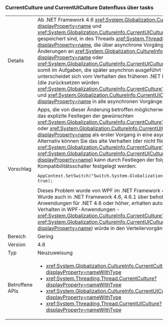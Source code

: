 ### <a name="currentculture-and-currentuiculture-flow-across-tasks"></a>CurrentCulture und CurrentUICulture Datenfluss über tasks

|   |   |
|---|---|
|Details|Ab .NET Framework 4.6 <xref:System.Globalization.CultureInfo.CurrentCulture?displayProperty=name> und <xref:System.Globalization.CultureInfo.CurrentUICulture?displayProperty=name> gespeichert sind, in des Threads <xref:System.Threading.ExecutionContext?displayProperty=name>, die über asynchrone Vorgänge fließt. Das bedeutet, die Änderungen an <xref:System.Globalization.CultureInfo.CurrentCulture?displayProperty=name> oder <xref:System.Globalization.CultureInfo.CurrentUICulture?displayProperty=name> somit im Aufgaben, die später asynchron ausgeführt werden. Dies unterscheidet sich vom Verhalten des früheren .NET Framework-Versionen (die zurücksetzen würden <xref:System.Globalization.CultureInfo.CurrentCulture?displayProperty=name> und <xref:System.Globalization.CultureInfo.CurrentUICulture?displayProperty=name> in alle asynchronen Vorgänge).|
|Vorschlag|Apps, die von dieser Änderung betroffen möglicherweise umgehen sie durch das explizite Festlegen der gewünschten <xref:System.Globalization.CultureInfo.CurrentCulture?displayProperty=name> oder <xref:System.Globalization.CultureInfo.CurrentUICulture?displayProperty=name> als erster Vorgang in eine asynchrone Aufgabe. Alternativ können Sie das alte Verhalten (der nicht fließen <xref:System.Globalization.CultureInfo.CurrentCulture?displayProperty=name> / <xref:System.Globalization.CultureInfo.CurrentUICulture?displayProperty=name>) kann durch Festlegen der folgenden Kompatibilitätsschalter festgelegt werden:<pre><code class="language-C#">AppContext.SetSwitch(&quot;Switch.System.Globalization.NoAsyncCurrentCulture&quot;, true);&#13;&#10;</code></pre>Dieses Problem wurde von WPF im .NET Framework 4.6.2 behoben wurde. Wurde auch in .NET Framework 4.6, 4.6.1 über behoben [KB 3139549](https://support.microsoft.com/kb/3139549). Anwendungen für .NET 4.6 oder höher, erhalten automatisch das richtige Verhalten in WPF-Anwendungen - <xref:System.Globalization.CultureInfo.CurrentCulture?displayProperty=name> / <xref:System.Globalization.CultureInfo.CurrentUICulture?displayProperty=name>) würde in den Verteilervorgänge beibehalten werden.|
|Bereich|Gering|
|Version|4.6|
|Typ|Neuzuweisung|
|Betroffene APIs|<ul><li><xref:System.Globalization.CultureInfo.CurrentCulture?displayProperty=nameWithType></li><li><xref:System.Threading.Thread.CurrentCulture?displayProperty=nameWithType></li><li><xref:System.Globalization.CultureInfo.CurrentUICulture?displayProperty=nameWithType></li><li><xref:System.Threading.Thread.CurrentUICulture?displayProperty=nameWithType></li></ul>|

